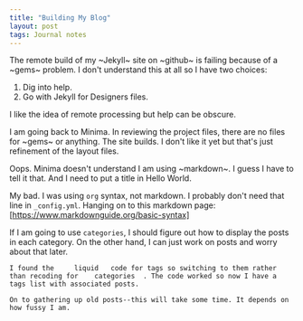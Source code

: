 ```yaml
---
title: "Building My Blog"
layout: post
tags: Journal notes
---
```

The remote build of my ~Jekyll~ site on ~github~ is failing because of a ~gems~ problem. I don't understand this at all so I have two choices:

1. Dig into help.
2. Go with Jekyll for Designers files.

I like the idea of remote processing but help can be obscure.

I am going back to Minima. In reviewing the project files, there are no files for ~gems~ or anything.  The site builds. I don't like it yet but that's just refinement of the layout files.

Oops. Minima doesn't understand I am using ~markdown~. I guess I have to tell it that. And I need to put a title in Hello World.

My bad. I was using `org` syntax, not markdown. I probably don't need that line in `_config.yml`. Hanging on to this markdown page: [https://www.markdownguide.org/basic-syntax]

If I am going to use `categories`, I should figure out how to display the posts in each category. On the other hand, I can just work on posts and worry about that later.
	
	I found the 	liquid	 code for tags so switching to them rather than recoding for 	categories	. The code worked so now I have a tags list with associated posts.
	
	On to gathering up old posts--this will take some time. It depends on how fussy I am.